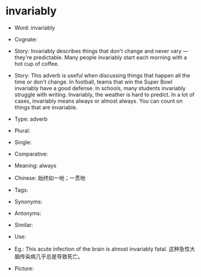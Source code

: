 # invariably

- Word: invariably
- Cognate: 
- Story: Invariably describes things that don't change and never vary — they're predictable. Many people invariably start each morning with a hot cup of coffee.
- Story: This adverb is useful when discussing things that happen all the time or don't change. In football, teams that win the Super Bowl invariably have a good defense. In schools, many students invariably struggle with writing. Invariably, the weather is hard to predict. In a lot of cases, invariably means always or almost always. You can count on things that are invariable.

- Type: adverb
- Plural: 
- Single: 
- Comparative: 
- Meaning: always
- Chinese: 始终如一地；一贯地
- Tags: 
- Synonyms: 
- Antonyms: 
- Similar: 
- Use: 
- Eg.: This acute infection of the brain is almost invariably fatal. 这种急性大脑传染病几乎总是导致死亡。
- Picture: 

